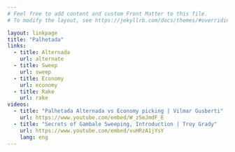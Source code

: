 ```yaml
---
# Feel free to add content and custom Front Matter to this file.
# To modify the layout, see https://jekyllrb.com/docs/themes/#overriding-theme-defaults

layout: linkpage
title: "Palhetada"
links:
  - title: Alternada
    url: alternate
  - title: Sweep
    url: sweep
  - title: Economy
    url: economy
  - title: Rake
    url: rake
videos:
  - title: "Palhetada Alternada vs Economy picking | Vilmar Gusberti"
    url: https://www.youtube.com/embed/W_z5mJmdF_E
  - title: "Secrets of Gambale Sweeping, Introduction | Troy Grady"
    url: https://www.youtube.com/embed/vuHRzA1jYsY
    lang: eng
---
```

